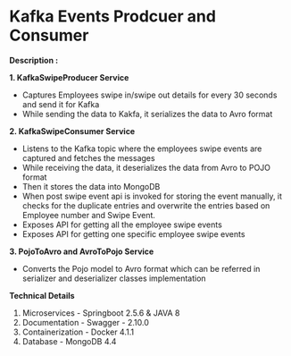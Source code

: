 # Kafka Events Prodcuer and Consumer

**Description :**

**1. **KafkaSwipeProducer Service****
  - Captures Employees swipe in/swipe out details for every 30 seconds and send it for Kafka
  - While sending the data to Kakfa, it serializes the data to Avro format

**2. KafkaSwipeConsumer Service**
  - Listens to the Kafka topic where the employees swipe events are captured and fetches the messages
  - While receiving the data, it deserializes the data from Avro to POJO format
  - Then it stores the data into MongoDB 
  - When post swipe event api is invoked for storing the event manually, it checks for the duplicate entries and overwrite the entries based on Employee number and Swipe Event.
  - Exposes API for getting all the employee swipe events
  - Exposes API for getting one specific employee swipe events

**3. PojoToAvro and AvroToPojo Service**
  - Converts the Pojo model to Avro format which can be referred in serializer and deserializer classes implementation


**Technical Details**

1. Microservices - Springboot 2.5.6 & JAVA 8
2. Documentation - Swagger - 2.10.0
3. Containerization - Docker 4.1.1
4. Database - MongoDB 4.4



